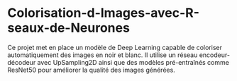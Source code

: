# Colorisation-d-Images-avec-R-seaux-de-Neurones
Ce projet met en place un modèle de Deep Learning capable de coloriser automatiquement des images en noir et blanc. Il utilise un réseau encodeur-décodeur avec UpSampling2D ainsi que des modèles pré-entraînés comme ResNet50 pour améliorer la qualité des images générées.
